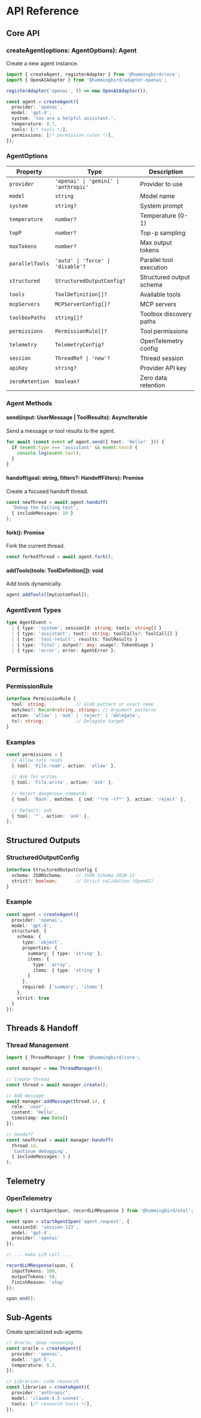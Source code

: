 # API Reference

## Core API

### createAgent(options: AgentOptions): Agent

Create a new agent instance.

```typescript
import { createAgent, registerAdapter } from '@hummingbird/core';
import { OpenAIAdapter } from '@hummingbird/adapter-openai';

registerAdapter('openai', () => new OpenAIAdapter());

const agent = createAgent({
  provider: 'openai',
  model: 'gpt-4',
  system: 'You are a helpful assistant.',
  temperature: 0.7,
  tools: [/* tools */],
  permissions: [/* permission rules */],
});
```

### AgentOptions

| Property | Type | Description |
|----------|------|-------------|
| `provider` | `'openai' \| 'gemini' \| 'anthropic'` | Provider to use |
| `model` | `string` | Model name |
| `system` | `string?` | System prompt |
| `temperature` | `number?` | Temperature (0-1) |
| `topP` | `number?` | Top-p sampling |
| `maxTokens` | `number?` | Max output tokens |
| `parallelTools` | `'auto' \| 'force' \| 'disable'?` | Parallel tool execution |
| `structured` | `StructuredOutputConfig?` | Structured output schema |
| `tools` | `ToolDefinition[]?` | Available tools |
| `mcpServers` | `MCPServerConfig[]?` | MCP servers |
| `toolboxPaths` | `string[]?` | Toolbox discovery paths |
| `permissions` | `PermissionRule[]?` | Tool permissions |
| `telemetry` | `TelemetryConfig?` | OpenTelemetry config |
| `session` | `ThreadRef \| 'new'?` | Thread session |
| `apiKey` | `string?` | Provider API key |
| `zeroRetention` | `boolean?` | Zero data retention |

### Agent Methods

#### send(input: UserMessage | ToolResults): AsyncIterable<AgentEvent>

Send a message or tool results to the agent.

```typescript
for await (const event of agent.send({ text: 'Hello!' })) {
  if (event.type === 'assistant' && event.text) {
    console.log(event.text);
  }
}
```

#### handoff(goal: string, filters?: HandoffFilters): Promise<ThreadRef>

Create a focused handoff thread.

```typescript
const newThread = await agent.handoff(
  'Debug the failing test',
  { includeMessages: 10 }
);
```

#### fork(): Promise<ThreadRef>

Fork the current thread.

```typescript
const forkedThread = await agent.fork();
```

#### addTools(tools: ToolDefinition[]): void

Add tools dynamically.

```typescript
agent.addTools([myCustomTool]);
```

### AgentEvent Types

```typescript
type AgentEvent =
  | { type: 'system'; sessionId: string; tools: string[] }
  | { type: 'assistant'; text?: string; toolCalls?: ToolCall[] }
  | { type: 'tool-result'; results: ToolResults }
  | { type: 'final'; output?: any; usage?: TokenUsage }
  | { type: 'error'; error: AgentError };
```

## Permissions

### PermissionRule

```typescript
interface PermissionRule {
  tool: string;           // Glob pattern or exact name
  matches?: Record<string, string>; // Argument patterns
  action: 'allow' | 'ask' | 'reject' | 'delegate';
  to?: string;            // Delegate target
}
```

### Examples

```typescript
const permissions = [
  // Allow safe reads
  { tool: 'File.read', action: 'allow' },
  
  // Ask for writes
  { tool: 'File.write', action: 'ask' },
  
  // Reject dangerous commands
  { tool: 'Bash', matches: { cmd: '*rm -rf*' }, action: 'reject' },
  
  // Default: ask
  { tool: '*', action: 'ask' },
];
```

## Structured Outputs

### StructuredOutputConfig

```typescript
interface StructuredOutputConfig {
  schema: JSONSchema;     // JSON Schema 2020-12
  strict?: boolean;       // Strict validation (OpenAI)
}
```

### Example

```typescript
const agent = createAgent({
  provider: 'openai',
  model: 'gpt-4',
  structured: {
    schema: {
      type: 'object',
      properties: {
        summary: { type: 'string' },
        items: {
          type: 'array',
          items: { type: 'string' }
        }
      },
      required: ['summary', 'items']
    },
    strict: true
  }
});
```

## Threads & Handoff

### Thread Management

```typescript
import { ThreadManager } from '@hummingbird/core';

const manager = new ThreadManager();

// Create thread
const thread = await manager.create();

// Add message
await manager.addMessage(thread.id, {
  role: 'user',
  content: 'Hello',
  timestamp: new Date()
});

// Handoff
const newThread = await manager.handoff(
  thread.id,
  'Continue debugging',
  { includeMessages: 5 }
);
```

## Telemetry

### OpenTelemetry

```typescript
import { startAgentSpan, recordLLMResponse } from '@hummingbird/otel';

const span = startAgentSpan('agent.request', {
  sessionId: 'session-123',
  model: 'gpt-4',
  provider: 'openai'
});

// ... make LLM call ...

recordLLMResponse(span, {
  inputTokens: 100,
  outputTokens: 50,
  finishReason: 'stop'
});

span.end();
```

## Sub-Agents

Create specialized sub-agents:

```typescript
// Oracle: deep reasoning
const oracle = createAgent({
  provider: 'openai',
  model: 'gpt-5',
  temperature: 0.2,
});

// Librarian: code research
const librarian = createAgent({
  provider: 'anthropic',
  model: 'claude-4.5-sonnet',
  tools: [/* research tools */],
});
```

